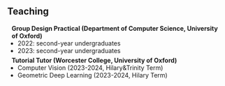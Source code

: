## Teaching

<h4 style="margin:0 10px 0;">Group Design Practical (Department of Computer Science, University of Oxford)</h4>

<ul style="margin:0 0 5px;">
  <li><autocolor>2022: second-year undergraduates</autocolor></li>
  <li><autocolor>2023: second-year undergraduates</autocolor></li>
</ul>

<h4 style="margin:0 10px 0;">Tutorial Tutor (Worcester College, University of Oxford)</h4>

<ul style="margin:0 0 5px;">
  <li><autocolor>Computer Vision (2023-2024, Hilary&Trinity Term)</autocolor></li>
  <li><autocolor>Geometric Deep Learning (2023-2024, Hilary Term)</autocolor></li>
</ul>
